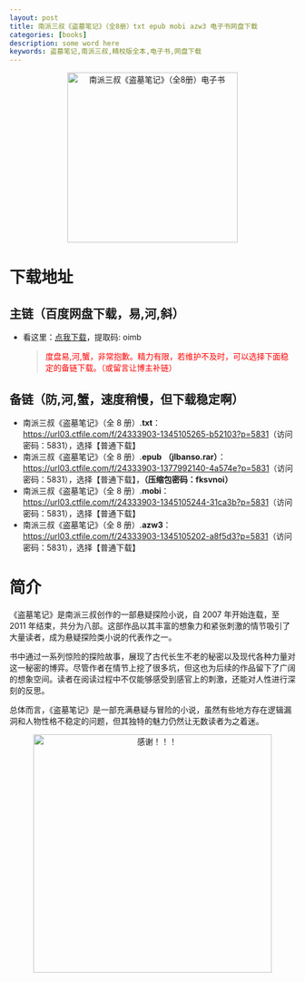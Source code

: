 ```yaml
---
layout: post
title: 南派三叔《盗墓笔记》（全8册）txt epub mobi azw3 电子书网盘下载
categories: [books]
description: some word here
keywords: 盗墓笔记,南派三叔,精校版全本,电子书,网盘下载
---
```


<div align="center"><img src="https://qweree.cn/wp-content/uploads/2024/08/dao-mu-bi-ji-tuya.jpg" alt="南派三叔《盗墓笔记》（全8册）电子书" width="300px" height="auto"></div>

# 下载地址

## 主链（百度网盘下载，易,河,斜）

- 看这里：[点我下载](https://pan.baidu.com/s/1iMXUbSbtZQZjDcqDmnWUyw?pwd=oimb)，提取码: oimb

  > <p style="color:red" >度盘易,河,蟹，非常抱歉。精力有限，若维护不及时，可以选择下面稳定的备链下载。（或留言让博主补链）</p>

## 备链（防,河,蟹，速度稍慢，但下载稳定啊）

- 南派三叔《盗墓笔记》（全 8 册）.**txt**：<https://url03.ctfile.com/f/24333903-1345105265-b52103?p=5831>（访问密码：5831），选择【普通下载】
- 南派三叔《盗墓笔记》（全 8 册）.**epub** **（jlbanso.rar）**：<https://url03.ctfile.com/f/24333903-1377992140-4a574e?p=5831>（访问密码：5831），选择【普通下载】，**（压缩包密码：fksvnoi）**
- 南派三叔《盗墓笔记》（全 8 册）.**mobi**：<https://url03.ctfile.com/f/24333903-1345105244-31ca3b?p=5831>（访问密码：5831），选择【普通下载】
- 南派三叔《盗墓笔记》（全 8 册）.**azw3**：<https://url03.ctfile.com/f/24333903-1345105202-a8f5d3?p=5831>（访问密码：5831），选择【普通下载】

# 简介

《盗墓笔记》是南派三叔创作的一部悬疑探险小说，自 2007 年开始连载，至 2011 年结束，共分为八部。这部作品以其丰富的想象力和紧张刺激的情节吸引了大量读者，成为悬疑探险类小说的代表作之一。

书中通过一系列惊险的探险故事，展现了古代长生不老的秘密以及现代各种力量对这一秘密的博弈。尽管作者在情节上挖了很多坑，但这也为后续的作品留下了广阔的想象空间。读者在阅读过程中不仅能够感受到感官上的刺激，还能对人性进行深刻的反思。

总体而言，《盗墓笔记》是一部充满悬疑与冒险的小说，虽然有些地方存在逻辑漏洞和人物性格不稳定的问题，但其独特的魅力仍然让无数读者为之着迷。

<div align="center"><img src="https://pic.imgdb.cn/item/661246bf68eb935713c7f81c.gif" alt="感谢！！！" width="420px" height="auto"/></div>
